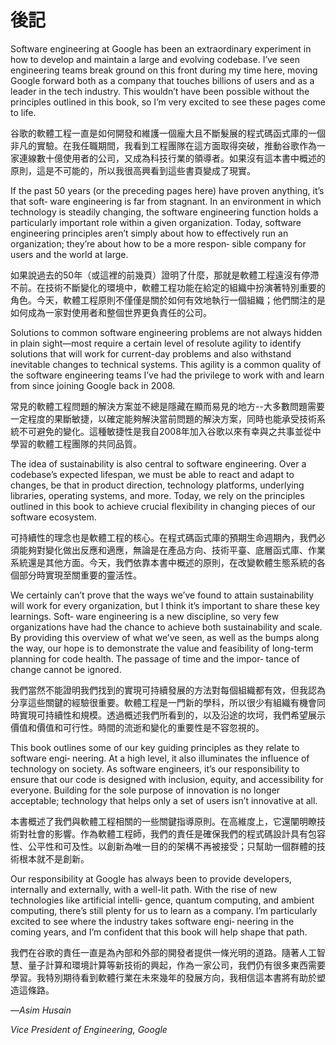 # 後記
Software engineering at Google has been an extraordinary experiment in how to develop and maintain a large and evolving codebase. I’ve seen engineering teams break ground on this front during my time here, moving Google forward both as a company that touches billions of users and as a leader in the tech industry. This wouldn’t have been possible without the principles outlined in this book, so I’m very excited to see these pages come to life.

谷歌的軟體工程一直是如何開發和維護一個龐大且不斷髮展的程式碼函式庫的一個非凡的實驗。在我任職期間，我看到工程團隊在這方面取得突破，推動谷歌作為一家連線數十億使用者的公司，又成為科技行業的領導者。如果沒有這本書中概述的原則，這是不可能的，所以我很高興看到這些書頁變成了現實。

If the past 50 years (or the preceding pages here) have proven anything, it’s that soft‐ ware engineering is far from stagnant. In an environment in which technology is steadily changing, the software engineering function holds a particularly important role within a given organization. Today, software engineering principles aren’t simply about how to effectively run an organization; they’re about how to be a more respon‐ sible company for users and the world at large.

如果說過去的50年（或這裡的前幾頁）證明了什麼，那就是軟體工程遠沒有停滯不前。在技術不斷變化的環境中，軟體工程功能在給定的組織中扮演著特別重要的角色。今天，軟體工程原則不僅僅是關於如何有效地執行一個組織；他們關注的是如何成為一家對使用者和整個世界更負責任的公司。

Solutions to common software engineering problems are not always hidden in plain sight—most require a certain level of resolute agility to identify solutions that will work for current-day problems and also withstand inevitable changes to technical systems. This agility is a common quality of the software engineering teams I’ve had the privilege to work with and learn from since joining Google back in 2008.

常見的軟體工程問題的解決方案並不總是隱藏在顯而易見的地方--大多數問題需要一定程度的果斷敏捷，以確定能夠解決當前問題的解決方案，同時也能承受技術系統不可避免的變化。這種敏捷性是我自2008年加入谷歌以來有幸與之共事並從中學習的軟體工程團隊的共同品質。

The idea of sustainability is also central to software engineering. Over a codebase’s expected lifespan, we must be able to react and adapt to changes, be that in product direction, technology platforms, underlying libraries, operating systems, and more. Today, we rely on the principles outlined in this book to achieve crucial flexibility in changing pieces of our software ecosystem.

可持續性的理念也是軟體工程的核心。在程式碼函式庫的預期生命週期內，我們必須能夠對變化做出反應和適應，無論是在產品方向、技術平臺、底層函式庫、作業系統還是其他方面。今天，我們依靠本書中概述的原則，在改變軟體生態系統的各個部分時實現至關重要的靈活性。

We certainly can’t prove that the ways we’ve found to attain sustainability will work for every organization, but I think it’s important to share these key learnings. Soft‐ ware engineering is a new discipline, so very few organizations have had the chance to achieve both sustainability and scale. By providing this overview of what we’ve seen, as well as the bumps along the way, our hope is to demonstrate the value and feasibility of long-term planning for code health. The passage of time and the impor‐ tance of change cannot be ignored.

我們當然不能證明我們找到的實現可持續發展的方法對每個組織都有效，但我認為分享這些關鍵的經驗很重要。軟體工程是一門新的學科，所以很少有組織有機會同時實現可持續性和規模。透過概述我們所看到的，以及沿途的坎坷，我們希望展示價值和價值和可行性。時間的流逝和變化的重要性是不容忽視的。

This book outlines some of our key guiding principles as they relate to software engi‐ neering. At a high level, it also illuminates the influence of technology on society. As software engineers, it’s our responsibility to ensure that our code is designed with inclusion, equity, and accessibility for everyone. Building for the sole purpose of innovation is no longer acceptable; technology that helps only a set of users isn’t innovative at all.

本書概述了我們與軟體工程相關的一些關鍵指導原則。在高維度上，它還闡明瞭技術對社會的影響。作為軟體工程師，我們的責任是確保我們的程式碼設計具有包容性、公平性和可及性。以創新為唯一目的的架構不再被接受；只幫助一個群體的技術根本就不是創新。

Our responsibility at Google has always been to provide developers, internally and externally, with a well-lit path. With the rise of new technologies like artificial intelli‐ gence, quantum computing, and ambient computing, there’s still plenty for us to learn as a company. I’m particularly excited to see where the industry takes software engi‐ neering in the coming years, and I’m confident that this book will help shape that path.

我們在谷歌的責任一直是為內部和外部的開發者提供一條光明的道路。隨著人工智慧、量子計算和環境計算等新技術的興起，作為一家公司，我們仍有很多東西需要學習。我特別期待看到軟體行業在未來幾年的發展方向，我相信這本書將有助於塑造這條路。

—*Asim* *Husain* 

*Vice* *President of* *Engineering,* *Google*

 
